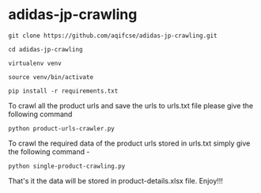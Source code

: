 # adidas-jp-crawling

```
git clone https://github.com/aqifcse/adidas-jp-crawling.git

```

```
cd adidas-jp-crawling

```

```
virtualenv venv

```

```
source venv/bin/activate

```

```
pip install -r requirements.txt

```

To crawl all the product urls and save the urls to urls.txt file please give the following command

```
python product-urls-crawler.py
```

To crawl the required data of the product urls stored in urls.txt simply give the following command -

```
python single-product-crawling.py
```

That's it the data will be stored in product-details.xlsx file. Enjoy!!!